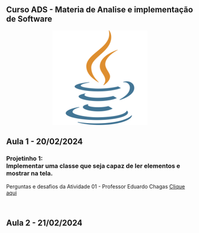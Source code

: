 ## Curso ADS - Materia de Analise e implementação de Software <br>

<p align="center">
    <img src="Faculdade_Java/img/java.png" width="255" aling="center">
</p>

## Aula 1 - 20/02/2024
<h3>Projetinho 1: <br> Implementar uma classe que seja capaz de ler elementos e mostrar na tela. </h3>
<p> Perguntas e desafios da Atividade 01 - Professor Eduardo Chagas <a href="#"> Clique aqui </a></p>
<br>

## Aula 2 - 21/02/2024

<br>
